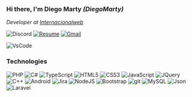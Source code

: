 ### Hi there, I'm Diego Marty  _(DiegoMarty)_
*Developer at [Internacionalweb](https://internacionalweb.com)*  

![Discord](https://img.shields.io/badge/DiegoMarty%238488-7289DA?logo=discord&style=for-the-badge&logoColor=white)
[![Resume](https://img.shields.io/badge/Resume-000000?logo=github&style=for-the-badge&logoColor=white)](https://github.com/diegomarty/)
[![Gmail](https://img.shields.io/badge/Email-D14836?logo=gmail&style=for-the-badge&logoColor=white)](mailto:dms509@hotmail.com)

![VsCode](https://img.shields.io/badge/VsCode-007ACC?style=for-the-badge&logo=visual-studio-code&logoColor=white)

### Technologies 
![PHP](https://img.shields.io/badge/PHP-777BB4?style=for-the-badge&logo=php&logoColor=white)
![C#](https://img.shields.io/badge/C%23-239120?style=for-the-badge&logo=c-sharp&logoColor=white)
![TypeScript](https://img.shields.io/badge/TypeScript-007ACC?style=for-the-badge&logo=typescript&logoColor=white)
![HTML5](https://img.shields.io/badge/HTML5-E34F26?style=for-the-badge&logo=HTML5&logoColor=white)
![CSS3](https://img.shields.io/badge/CSS3-1572B6?style=for-the-badge&logo=CSS3&logoColor=white)
![JavaScript](https://img.shields.io/badge/JavaScript-F7DF1E?style=for-the-badge&logo=javascript&logoColor=black)
![JQuery](https://img.shields.io/badge/JQuery-0769AD?style=for-the-badge&logo=Jquery&logoColor=white)
![C++](https://img.shields.io/badge/C%2B%2B-00599C?style=for-the-badge&logo=c%2B%2B)
![Android](https://img.shields.io/badge/Android-3DDC84?style=for-the-badge&logo=android&logoColor=white)
![Jira](https://img.shields.io/badge/Jira-0052CC?style=for-the-badge&logo=jira&logoColor=white)
![NodeJS](https://img.shields.io/badge/NodeJS-339933?style=for-the-badge&logo=node.js&logoColor=white)
![Bootstrap](https://img.shields.io/badge/Bootstrap-7952B3?style=for-the-badge&logo=Bootstrap&logoColor=white)
![git](https://img.shields.io/badge/git-F05032?style=for-the-badge&logo=git&logoColor=white)
![MySQL](https://img.shields.io/badge/MySQL-4479A1?style=for-the-badge&logo=mysql&logoColor=white)
![Json](https://img.shields.io/badge/Json-000000?style=for-the-badge&logo=Json&logoColor=white)
![Laravel](https://img.shields.io/badge/Laravel-FF2D20?style=for-the-badge&logo=laravel&logoColor=white)
